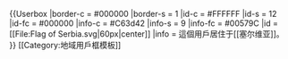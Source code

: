 {{Userbox
  |border-c = #000000
  |border-s = 1
  |id-c     = #FFFFFF
  |id-s     = 12
  |id-fc    = #000000
  |info-c   = #C63d42
  |info-s   = 9
  |info-fc  = #00579C
  |id       = [[File:Flag of Serbia.svg|60px|center]]
  |info     = 這個用戶居住于[[塞尔维亚]]。
}}<noinclude>
[[Category:地域用戶框模板]]

</noinclude>